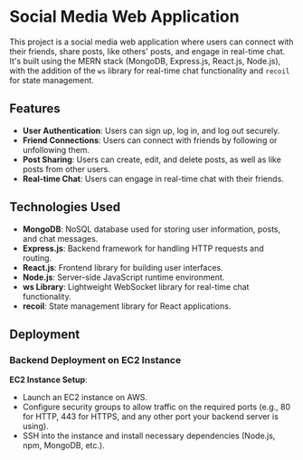 # Social Media Web Application

This project is a social media web application where users can connect with their friends, share posts, like others' posts, and engage in real-time chat. It's built using the MERN stack (MongoDB, Express.js, React.js, Node.js), with the addition of the `ws` library for real-time chat functionality and `recoil` for state management.

## Features

- **User Authentication**: Users can sign up, log in, and log out securely.
- **Friend Connections**: Users can connect with friends by following or unfollowing them.
- **Post Sharing**: Users can create, edit, and delete posts, as well as like posts from other users.
- **Real-time Chat**: Users can engage in real-time chat with their friends.


## Technologies Used

- **MongoDB**: NoSQL database used for storing user information, posts, and chat messages.
- **Express.js**: Backend framework for handling HTTP requests and routing.
- **React.js**: Frontend library for building user interfaces.
- **Node.js**: Server-side JavaScript runtime environment.
- **ws Library**: Lightweight WebSocket library for real-time chat functionality.
- **recoil**: State management library for React applications.

## Deployment

### Backend Deployment on EC2 Instance
**EC2 Instance Setup**:
   - Launch an EC2 instance on AWS.
   - Configure security groups to allow traffic on the required ports (e.g., 80 for HTTP, 443 for HTTPS, and any other port your backend server is using).
   - SSH into the instance and install necessary dependencies (Node.js, npm, MongoDB, etc.).



